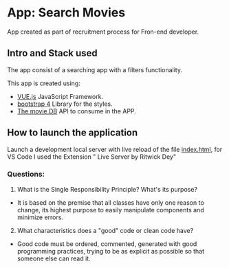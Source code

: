 # App: Search Movies

App created as part of recruitment process for Fron-end developer.

## Intro and Stack used

The app consist of a searching app with a filters functionality.

This app is created using:

- [VUE.js](https://vuejs.org/) JavaScript Framework.
- [bootstrap 4](https://getbootstrap.com/) Library for the styles.
- [The movie DB](https://www.themoviedb.org/) API to consume in the APP.

## How to launch the application

Launch a development local server with live reload of the file [index.html](https://github.com/dburgos3/moviesSearch/blob/master/index.html), for VS Code I used the Extension " Live Server by Ritwick Dey"

### Questions:

1. What is the Single Responsibility Principle? What's its purpose?

- It is based on the premise that all classes have only one reason to change, its highest purpose to easily manipulate components and minimize errors.

2. What characteristics does a "good" code or clean code have?

- Good code must be ordered, commented, generated with good programming practices, trying to be as explicit as possible so that someone else can read it.